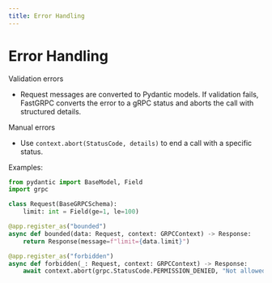 ```yaml
---
title: Error Handling
---
```


# Error Handling

Validation errors

- Request messages are converted to Pydantic models. If validation fails, FastGRPC converts the error to a gRPC status and aborts the call with structured details.

Manual errors

- Use `context.abort(StatusCode, details)` to end a call with a specific status.

Examples:

```python
from pydantic import BaseModel, Field
import grpc

class Request(BaseGRPCSchema):
    limit: int = Field(ge=1, le=100)

@app.register_as("bounded")
async def bounded(data: Request, context: GRPCContext) -> Response:
    return Response(message=f"limit={data.limit}")

@app.register_as("forbidden")
async def forbidden(_: Request, context: GRPCContext) -> Response:
    await context.abort(grpc.StatusCode.PERMISSION_DENIED, "Not allowed")
```

